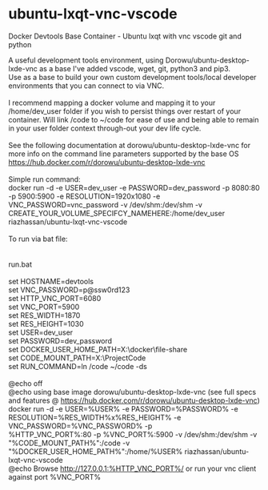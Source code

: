 # ubuntu-lxqt-vnc-vscode
Docker Devtools Base Container - Ubuntu lxqt with vnc vscode git and python

A useful development tools environment, using Dorowu/ubuntu-desktop-lxde-vnc as a base I've added vscode, wget, git, python3 and pip3.<br>
Use as a base to build your own custom development tools/local developer environments that you can connect to via VNC.<br>
<br>
I recommend mapping a docker volume and mapping it to your /home/dev_user folder if you wish to persist things over restart of your container. Will link /code to ~/code for ease of use and being able to remain in your user folder context through-out your dev life cycle.<br>
<br>
See the following documentation at dorowu/ubuntu-desktop-lxde-vnc for more info on the command line parameters supported by the base OS https://hub.docker.com/r/dorowu/ubuntu-desktop-lxde-vnc<br>
<br>
Simple run command:<br>
docker run -d -e USER=dev_user -e PASSWORD=dev_password -p 8080:80 -p 5900:5900 -e RESOLUTION=1920x1080 -e VNC_PASSWORD=vnc_password -v /dev/shm:/dev/shm -v CREATE_YOUR_VOLUME_SPECIFCY_NAMEHERE:/home/dev_user riazhassan/ubuntu-lxqt-vnc-vscode<br>
<br>
To run via bat file:<br>
<br>
<br>
run.bat<br>
<br>
set HOSTNAME=devtools<br>
set VNC_PASSWORD=p@ssw0rd123<br>
set HTTP_VNC_PORT=6080<br>
set VNC_PORT=5900<br>
set RES_WIDTH=1870<br>
set RES_HEIGHT=1030<br>
set USER=dev_user<br>
set PASSWORD=dev_password<br>
set DOCKER_USER_HOME_PATH=X:\docker\file-share<br>
set CODE_MOUNT_PATH=X:\ProjectCode<br>
set RUN_COMMAND=ln /code ~/code -ds<br>
<br>
@echo off<br>
@echo using base image dorowu/ubuntu-desktop-lxde-vnc (see full specs and features @ https://hub.docker.com/r/dorowu/ubuntu-desktop-lxde-vnc)<br>
docker run -d -e USER=%USER% -e PASSWORD=%PASSWORD% -e RESOLUTION=%RES_WIDTH%x%RES_HEIGHT% -e VNC_PASSWORD=%VNC_PASSWORD% -p <br>%HTTP_VNC_PORT%:80 -p %VNC_PORT%:5900 -v /dev/shm:/dev/shm -v "%CODE_MOUNT_PATH%":/code -v "%DOCKER_USER_HOME_PATH%":/home/%USER% riazhassan/ubuntu-lxqt-vnc-vscode<br>
@echo Browse http://127.0.0.1:%HTTP_VNC_PORT%/ or run your vnc client against port %VNC_PORT%<br>
